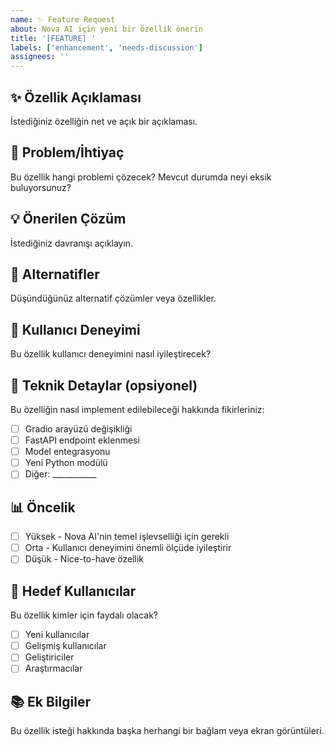```yaml
---
name: ✨ Feature Request
about: Nova AI için yeni bir özellik önerin
title: '[FEATURE] '
labels: ['enhancement', 'needs-discussion']
assignees: ''
---
```


## ✨ **Özellik Açıklaması**
İstediğiniz özelliğin net ve açık bir açıklaması.

## 🎯 **Problem/İhtiyaç**
Bu özellik hangi problemi çözecek? Mevcut durumda neyi eksik buluyorsunuz?

## 💡 **Önerilen Çözüm**
İstediğiniz davranışı açıklayın.

## 🔄 **Alternatifler**
Düşündüğünüz alternatif çözümler veya özellikler.

## 🎨 **Kullanıcı Deneyimi**
Bu özellik kullanıcı deneyimini nasıl iyileştirecek?

## 🔧 **Teknik Detaylar** (opsiyonel)
Bu özelliğin nasıl implement edilebileceği hakkında fikirleriniz:

- [ ] Gradio arayüzü değişikliği
- [ ] FastAPI endpoint eklenmesi
- [ ] Model entegrasyonu
- [ ] Yeni Python modülü
- [ ] Diğer: ___________

## 📊 **Öncelik**
- [ ] Yüksek - Nova AI'nin temel işlevselliği için gerekli
- [ ] Orta - Kullanıcı deneyimini önemli ölçüde iyileştirir
- [ ] Düşük - Nice-to-have özellik

## 🎯 **Hedef Kullanıcılar**
Bu özellik kimler için faydalı olacak?
- [ ] Yeni kullanıcılar
- [ ] Gelişmiş kullanıcılar
- [ ] Geliştiriciler
- [ ] Araştırmacılar

## 📚 **Ek Bilgiler**
Bu özellik isteği hakkında başka herhangi bir bağlam veya ekran görüntüleri. 